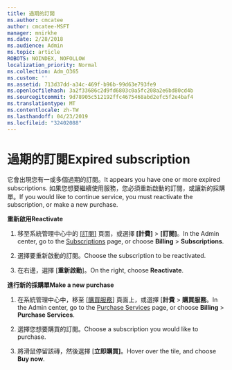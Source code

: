 ```yaml
---
title: 過期的訂閱
ms.author: cmcatee
author: cmcatee-MSFT
manager: mnirkhe
ms.date: 2/28/2018
ms.audience: Admin
ms.topic: article
ROBOTS: NOINDEX, NOFOLLOW
localization_priority: Normal
ms.collection: Adm_O365
ms.custom: ''
ms.assetid: 713d37dd-a34c-469f-b96b-99d63e793fe9
ms.openlocfilehash: 3a2f33686c2d9fd6803c0a5fc208a2e6bd80cd4b
ms.sourcegitcommit: 9d78905c512192ffc4675468abd2efc5f2e4baf4
ms.translationtype: MT
ms.contentlocale: zh-TW
ms.lasthandoff: 04/23/2019
ms.locfileid: "32402088"
---
```

# <a name="expired-subscription"></a><span data-ttu-id="b5e78-102">過期的訂閱</span><span class="sxs-lookup"><span data-stu-id="b5e78-102">Expired subscription</span></span>

<span data-ttu-id="b5e78-103">它會出現您有一或多個過期的訂閱。</span><span class="sxs-lookup"><span data-stu-id="b5e78-103">It appears you have one or more expired subscriptions.</span></span> <span data-ttu-id="b5e78-104">如果您想要繼續使用服務，您必須重新啟動的訂閱，或讓新的採購單。</span><span class="sxs-lookup"><span data-stu-id="b5e78-104">If you would like to continue service, you must reactivate the subscription, or make a new purchase.</span></span>
  
 <span data-ttu-id="b5e78-105">**重新啟用**</span><span class="sxs-lookup"><span data-stu-id="b5e78-105">**Reactivate**</span></span>
  
1. <span data-ttu-id="b5e78-106">移至系統管理中心中的 [[訂閱]](https://go.microsoft.com/fwlink/p/?linkid=842054) 頁面，或選擇 **[計費]** \> **[訂閱]**。</span><span class="sxs-lookup"><span data-stu-id="b5e78-106">In the Admin center, go to the [Subscriptions](https://go.microsoft.com/fwlink/p/?linkid=842054) page, or choose **Billing** \> **Subscriptions**.</span></span>
    
2. <span data-ttu-id="b5e78-107">選擇要重新啟動的訂閱。</span><span class="sxs-lookup"><span data-stu-id="b5e78-107">Choose the subscription to be reactivated.</span></span>
    
3. <span data-ttu-id="b5e78-108">在右邊，選擇 [**重新啟動**]。</span><span class="sxs-lookup"><span data-stu-id="b5e78-108">On the right, choose **Reactivate**.</span></span>
    
 <span data-ttu-id="b5e78-109">**進行新的採購單**</span><span class="sxs-lookup"><span data-stu-id="b5e78-109">**Make a new purchase**</span></span>
  
1. <span data-ttu-id="b5e78-110">在系統管理中心中，移至 [[購買服務](https://go.microsoft.com/fwlink/p/?linkid=868433)] 頁面上，或選擇 [**計費** \> **購買服務**。</span><span class="sxs-lookup"><span data-stu-id="b5e78-110">In the Admin center, go to the [Purchase Services](https://go.microsoft.com/fwlink/p/?linkid=868433) page, or choose **Billing** \> **Purchase Services**.</span></span>
    
2. <span data-ttu-id="b5e78-111">選擇您想要購買的訂閱。</span><span class="sxs-lookup"><span data-stu-id="b5e78-111">Choose a subscription you would like to purchase.</span></span>
    
3. <span data-ttu-id="b5e78-112">將滑鼠停留該磚，然後選擇 [**立即購買]**。</span><span class="sxs-lookup"><span data-stu-id="b5e78-112">Hover over the tile, and choose **Buy now**.</span></span>
    

